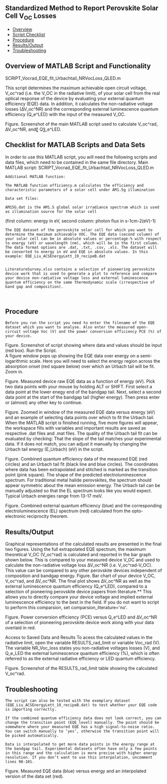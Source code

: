 ## Standardized Method to Report Perovskite Solar Cell V<sub>OC</sub> Losses

* [Overview](#OverviewofMATLABScriptandFunctionality)
* [Script Checklist](#ChecklistforMATLABScriptsandDataSets)
* [Procedure](#Procedure)
* [Results/Output](#Results/Output)
* [Troubleshooting](#Troubleshooting)

## Overview of MATLAB Script and Functionality

SCRIPT_Vocrad_EQE_fit_Urbachtail_NRVocLoss_QLED.m

This script determines the maximum achievable open circuit voltage, V_oc^rad (i.e. the V_OC in the radiative limit), of your solar cell from the real optical response of the device by evaluating your external quantum efficiency (EQE) data. In addition, it calculates the non-radiative voltage losses (∆V_oc^NR) and the corresponding external luminescence quantum efficiency (Q_e^LED) with the input of the measured V_OC.

 
Figure. Screenshot of the main MATLAB script used to calculate V_oc^rad, ∆V_oc^NR, and〖 Q〗_e^LED.






## Checklist for MATLAB Scripts and Data Sets
In order to use this MATLAB script, you will need the following scripts and data files, which need to be contained in the same file directory.
	Main MATLAB script: SCRIPT_Vocrad_EQE_fit_Urbachtail_NRVocLoss_QLED.m

	Additional MATLAB function:
 
	The MATLAB function efficiency.m calculates the efficiency and characteristic parameters of a solar cell under AM1.5g illumination

	Data set files:

	AM15G.dat is the AM1.5 global solar irradiance spectrum which is used as illumination source for the solar cell 
(first column: energy in eV, second column: photon flux in s-1cm-2(eV)-1)
 

	The EQE dataset of the perovskite solar cell for which you want to determine the maximum achievable VOC. The EQE data (second column) of your solar cell can be in absolute values or percentage-% with respect to energy (eV) or wavelength (nm), which will be in the first column. The data format options are .dat, .txt, .csv, .xls. The dataset will be converted to energy in eV and EQE in absolute values. In this example: EQE_Liu_ACSEnergyLett_19_recipeB.dat 


	LiteratureSurvey.xlsx contains a selection of pioneering perovskite device work that is used to generate a plot to reference and compare your device non-radiative voltage loss and external luminescence quantum efficiency on the same thermodynamic scale (irrespective of band gap and composition).


 
## Procedure
	Before you run the script you need to enter the filename of the EQE dataset which you want to analyse. Also enter the measured open-circuit voltage Voc (V) and the power conversion efficiency PCE (%) of your device.
 
Figure. Screenshot of script showing where data and values should be input (red box).
	Run the Script.  
A figure window pops up showing the EQE data over energy on a semi-logarithmic scale. Here you will need to select the energy region across the absorption onset (red square below) over which an Urbach tail will be fit. 
	Zoom in. 
 
Figure. Measured device raw EQE data as a function of energy (eV).
Pick two data points with your mouse by holding ALT or SHIFT.
	First select a data point at the lower enegy end of the bandgap tail. 
	Next, select a second data point at the start of the bandgap tail (higher energy). 
	Then press enter or (almost) any other key to continue.

 
Figure. Zoomed in window of the measured EQE data versus energy (eV) and an example of selecting data points over which to fit the Urbach tail.
When the MATLAB script is finished running, five more figures will appear, the workspace fills with variables and important results are saved as respective .dat files and .mat files.
The quality of the Urbach tail fit can be evaluated by checking:
	That the slope of the tail matches your experimental data. If it does not match, you can adjust it manually by changing the Urbach tail energy (E_Urbach) (eV) in the script.
 
Figure. Combined quantum efficiency data of the measured EQE (red circles) and an Urbach tail fit (black line and blue circles). The coordinates where data has been extrapolated and stitched is marked as the transition point (pink square).
	The shape of the predicted electroluminescence spectrum. For traditional metal halide perovskites, the spectrum should appear symmetric about the mean emission energy. The Urbach tail can be manually adjusted so that the EL spectrum looks like you would expect. Typical Urbach energies range from 13-17 meV.
 
Figure. Combined external quantum efficiency   (blue) and the corresponding electroluminescence (EL) spectrum (red) calculated from the opto-electronic reciprocity theorem. 
 
## Results/Output
Graphical representations of the calculated results are presented in the final two figures. Using the full extrapolated EQE spectrum, the maximum theoretical V_OC (V_oc^rad) is calculated and reported in the bar graph shown below. This is compared to your measured device V_OC and used to calculate the non-radiative voltage loss ∆V_oc^NR (i.e. V_oc^rad-V_OC). This value can be compared to any other perovskite devices independent of composition and bandgap energy.
 Figure. Bar chart of your device V_OC, V_oc^rad, and ∆V_oc^NR.
The final plot shows ∆V_oc^NR as well as the external luminescence quantum efficiency (Q_e^LED), compared to a selection of pioneering perovskite device papers from literature.** This allows you to directly compare your device voltage and implied external luminescence efficiency to the best in the field. If you do not want to script to perform this comparsion, set comparsion_literature='no'.
 
Figure. Power conversion efficiency (PCE) versus Q_e^LED and ∆V_oc^NR of a selection of pioneering perovskite device work along with your data overlaid in red.
 
Access to Saved Data and Results
To acess the calculated values in the radiative limit, open the variable RESULTS_rad_limit or variable Voc_rad (V). The variable NR_Voc_loss states you non-radiative voltages losses (V), and Q_e_LED the external luminescence quantum efficiency (%), which is often referred to as the external radiative efficiency or LED quantum efficiency.

 
Figure. Screenshot of the RESULTS_rad_limit table showing the calculated V_oc^rad.
 
## Troubleshooting
	The script can also be tested with the exemplary dataset (EQE_Liu_ACSEnergyLett_19_recipeB.dat) to test whether your EQE code is importing correctly.

	If the combined quantum efficiency data does not look correct, you can change the transition point (EQE_level) manually. The point should be somewhere where your measured EQE has a high signal-to-noise ratio. You can switch manually to ‘yes‘, otherwise the transition point will be picked automatically. 

	Data is interpolated to get more data points in the energy range at the bandgap tail. Experimental datasets often have only a few points in this range and the calculation is more precise with higher energy resolution. If you don’t want to use this interpolation, uncomment lines 98-101.
 
Figure. Measured EQE data (blue) versus energy and an interpolated version of the data set (red). 
 

	

